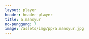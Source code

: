 ```yaml
---
layout: player
header: header-player
title: a.mansyur
no-punggung: 7
image: /assets/img/pp/a.mansyur.jpg
---
```

